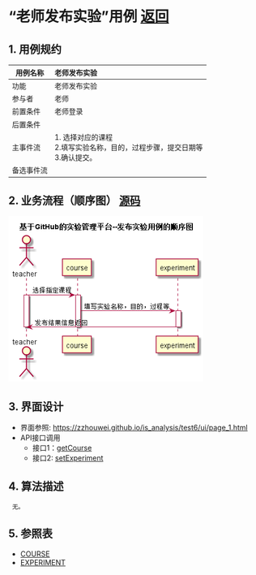 <!-- markdownlint-disable MD033-->
<!-- 禁止MD033类型的警告 https://www.npmjs.com/package/markdownlint -->

# “老师发布实验”用例 [返回](./README.md)
## 1. 用例规约

|用例名称|老师发布实验|
|-------|:-------------|
|功能|老师发布实验|
|参与者|老师|
|前置条件|老师登录|
|后置条件| |
|主事件流|1. 选择对应的课程<br/>2.填写实验名称，目的，过程步骤，提交日期等<br/>3.确认提交。|
|备选事件流||

## 2. 业务流程（顺序图） [源码](./src/fb.puml)
![](./fb.png) 

## 3. 界面设计
- 界面参照: https://zzhouwei.github.io/is_analysis/test6/ui/page_1.html
- API接口调用
    - 接口1：[getCourse](./getCourse.md) 
    - 接口2: [setExperiment](./setExperiment.md) 

## 4. 算法描述
	 无。
    
## 5. 参照表

- [COURSE](./数据库设计.md/#COURSE)
- [EXPERIMENT](./数据库设计.md/#EXPERIMENT)



